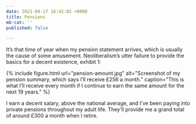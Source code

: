 ```yaml
---
date: 2021-04-17 16:42:02 +0000
title: Pensions
mb-cat: ''
published: false

---
```

It’s that time of year when my pension statement arrives, which is usually the cause of some amusement. Neoliberalism’s utter failure to provide the basics for a decent existence, exhibit 1:

{% include figure.html url="pension-amount.jpg" alt="Screenshot of my pension summary, which says I’ll receive £256 a month." caption="This is what I’ll receive every month if I continue to earn the same amount for the next 19 years." %}

I earn a decent salary, above the national average, and I’ve been paying into private pensions throughout my adult life. They’ll provide me a grand total of around £300 a month when I retire.